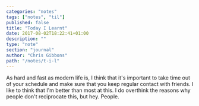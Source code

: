 ```yaml
---
categories: "notes"
tags: ["notes", "til"]
published: false
title: "Today I Learnt"
date: 2017-08-02T18:22:41+01:00
description: ""
type: "note"
section: "journal"
author: "Chris Gibbons"
path: "/notes/t-i-l"
---
```


As hard and fast as modern life is, I think that it's important to take time out of your schedule and make sure that you keep regular contact with friends. I like to think that I'm better than most at this. I do overthink the reasons why people don't reciprocate this, but hey. People.
